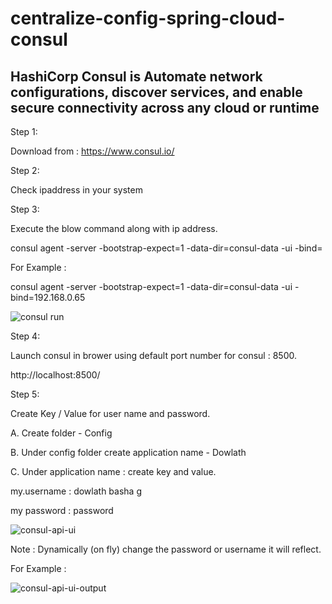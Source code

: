 # centralize-config-spring-cloud-consul

## HashiCorp Consul is Automate network configurations, discover services, and enable secure connectivity across any cloud or runtime

Step 1:

Download from : https://www.consul.io/

Step 2:

Check ipaddress in your system

Step 3:

Execute the blow command along with ip address.

consul agent -server -bootstrap-expect=1 -data-dir=consul-data -ui -bind=<IP-ADDRESS>

For Example :

consul agent -server -bootstrap-expect=1 -data-dir=consul-data -ui -bind=192.168.0.65

![consul run](https://user-images.githubusercontent.com/9671419/85619394-db071e00-b67f-11ea-9c7f-1d3868d26841.PNG)

Step 4:

Launch consul in brower using default port number for consul : 8500.

http://localhost:8500/

Step 5:

Create Key / Value  for user name and password.

A. Create folder - Config

B. Under config folder create application name - Dowlath

C. Under application name : create key and value.

my.username : dowlath basha g

my password : password

![consul-api-ui](https://user-images.githubusercontent.com/9671419/85616314-1bb06880-b67b-11ea-9907-9a4bd4aea93d.PNG)

Note : Dynamically (on fly) change the password or username it will reflect.

For Example :

![consul-api-ui-output](https://user-images.githubusercontent.com/9671419/85616311-1a7f3b80-b67b-11ea-9ad8-9b373219b92d.PNG)


